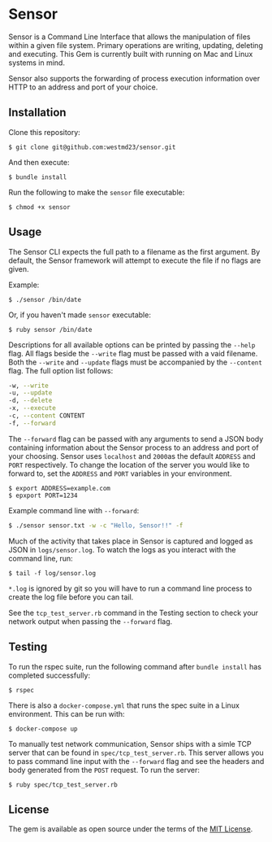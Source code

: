 # Sensor

Sensor is a Command Line Interface that allows the manipulation of files within a given file system. Primary operations are writing, updating, deleting and executing. This Gem is currently built with running on Mac and Linux systems in mind. 

Sensor also supports the forwarding of process execution information over HTTP to an address and port of your choice. 

## Installation

Clone this repository:

    $ git clone git@github.com:westmd23/sensor.git

And then execute:

    $ bundle install

Run the following to make the `sensor` file executable:

    $ chmod +x sensor

## Usage

The Sensor CLI expects the full path to a filename as the first argument. By default, the Sensor framework will attempt to execute the file if no flags are given.

Example:

    $ ./sensor /bin/date

Or, if you haven't made `sensor` executable:

    $ ruby sensor /bin/date

Descriptions for all available options can be printed by passing the `--help` flag. All flags beside the `--write` flag must be passed with a vaid filename. Both the `--write` and `--update` flags must be accompanied by the `--content` flag. The full option list follows:
```bash
-w, --write
-u, --update
-d, --delete
-x, --execute
-c, --content CONTENT
-f, --forward 
```

The `--forward` flag can be passed with any arguments to send a JSON body containing information about the Sensor process to an address and port of your choosing. Sensor uses `localhost` and `2000`as the default `ADDRESS` and `PORT` respectively. To change the location of the server you would like to forward to, set the `ADDRESS` and `PORT` variables in your environment.

    $ export ADDRESS=example.com
    $ epxport PORT=1234

Example command line with `--forward`:
```bash
$ ./sensor sensor.txt -w -c "Hello, Sensor!!" -f
```

Much of the activity that takes place in Sensor is captured and logged as JSON in `logs/sensor.log`. To watch the logs as you interact with the command line, run:

    $ tail -f log/sensor.log

`*.log` is ignored by git so you will have to run a command line process to create the log file before you can tail.

See the `tcp_test_server.rb` command in the Testing section to check your network output when passing the `--forward` flag.

## Testing

To run the rspec suite, run the following command after `bundle install` has completed successfully:

    $ rspec

There is also a `docker-compose.yml` that runs the spec suite in a Linux environment. This can be run with:

    $ docker-compose up
 
To manually test network communication, Sensor ships with a simle TCP server that can be found in `spec/tcp_test_server.rb`. This server allows you to pass command line input with the `--forward` flag and see the headers and body generated from the `POST` request. To run the server:

    $ ruby spec/tcp_test_server.rb

## License

The gem is available as open source under the terms of the [MIT License](https://opensource.org/licenses/MIT).

